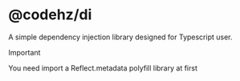 # @codehz/di
A simple dependency injection library designed for Typescript user.

> [!IMPORTANT]
> You need import a Reflect.metadata polyfill library at first
